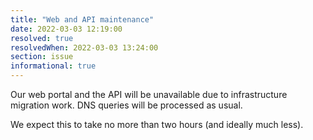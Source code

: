 ```yaml
---
title: "Web and API maintenance"
date: 2022-03-03 12:19:00
resolved: true
resolvedWhen: 2022-03-03 13:24:00
section: issue
informational: true
---
```


Our web portal and the API will be unavailable due to infrastructure migration work. DNS queries will be processed as usual.

We expect this to take no more than two hours (and ideally much less).
